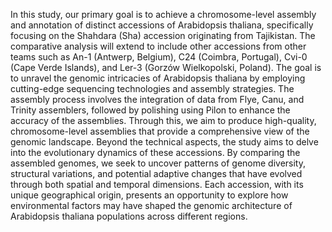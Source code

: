 In this study, our primary goal is to achieve a chromosome-level assembly and annotation of distinct accessions of Arabidopsis thaliana, specifically focusing on the Shahdara (Sha) accession originating from Tajikistan. The comparative analysis will extend to include other accessions from other teams such as An-1 (Antwerp, Belgium), C24 (Coimbra, Portugal), Cvi-0 (Cape Verde Islands), and Ler-3 (Gorzów Wielkopolski, Poland). The goal is to unravel the genomic intricacies of Arabidopsis thaliana by employing cutting-edge sequencing technologies and assembly strategies. The assembly process involves the integration of data from Flye, Canu, and Trinity assemblers, followed by polishing using Pilon to enhance the accuracy of the assemblies. Through this, we aim to produce high-quality, chromosome-level assemblies that provide a comprehensive view of the genomic landscape. Beyond the technical aspects, the study aims to delve into the evolutionary dynamics of these accessions. By comparing the assembled genomes, we seek to uncover patterns of genome diversity, structural variations, and potential adaptive changes that have evolved through both spatial and temporal dimensions. Each accession, with its unique geographical origin, presents an opportunity to explore how environmental factors may have shaped the genomic architecture of Arabidopsis thaliana populations across different regions.
